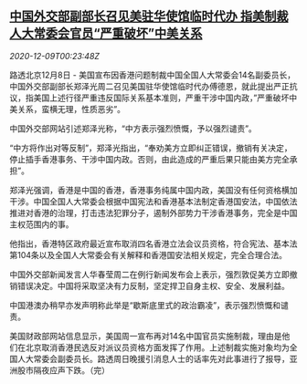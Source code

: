 <!--1607475315000-->
[中国外交部副部长召见美驻华使馆临时代办 指美制裁人大常委会官员“严重破坏”中美关系](https://cn.reuters.com/article/china-usa-diplomacy-1208-tues-idCNKBS28J01I)
------

<div><i>2020-12-09T00:23:48Z</i></div><p>路透北京12月8日 - 美国宣布因香港问题制裁中国全国人大常委会14名副委员长，中国外交部副部长郑泽光周二召见美国驻华使馆临时代办傅德恩，就此提出严正抗议，指美国上述行径严重违反国际关系基本准则，严重干涉中国内政，”严重破坏中美关系，蛮横无理，性质恶劣”。</p><p>中国外交部网站引述郑泽光称，“中方表示强烈愤慨，予以强烈谴责”。</p><p>“中方将作出对等反制”，郑泽光指出，“奉劝美方立即纠正错误，撤销有关决定，停止插手香港事务、干涉中国内政。否则，由此造成的严重后果只能由美方完全承担”。</p><p>郑泽光强调，香港是中国的香港，香港事务纯属中国内政，美国没有任何资格横加干涉。中国全国人大常委会根据中国宪法和香港基本法制定香港国安法，中国依法推进对香港的治理，打击违法犯罪分子，遏制外部势力干涉香港事务，完全是中国主权范围内的事。</p><p>他指出，香港特区政府最近宣布取消四名香港立法会议员资格，符合宪法、基本法第104条以及全国人大常委会有关解释和香港国安法相关规定，完全合理合法。</p><p>中国外交部新闻发言人华春莹周二在例行新闻发布会上表示，强烈敦促美方立即撤销错误决定。中国将采取坚决有力反制，坚定捍卫自身主权、安全、发展利益。</p><p>中国港澳办稍早亦发声明称此举是“歇斯底里式的政治霸凌”，表示强烈愤慨和谴责。</p><p>美国财政部网站信息显示，美国周一宣布再对14名中国官员实施制裁，理由是他们在北京取消香港民选反对派议员资格方面发挥了作用。上述制裁实施对象均为全国人大常委会副委员长。路透周日晚援引消息人士的话率先对此事进行了报导，亚洲股市隔夜应声下跌。（完）</p>
